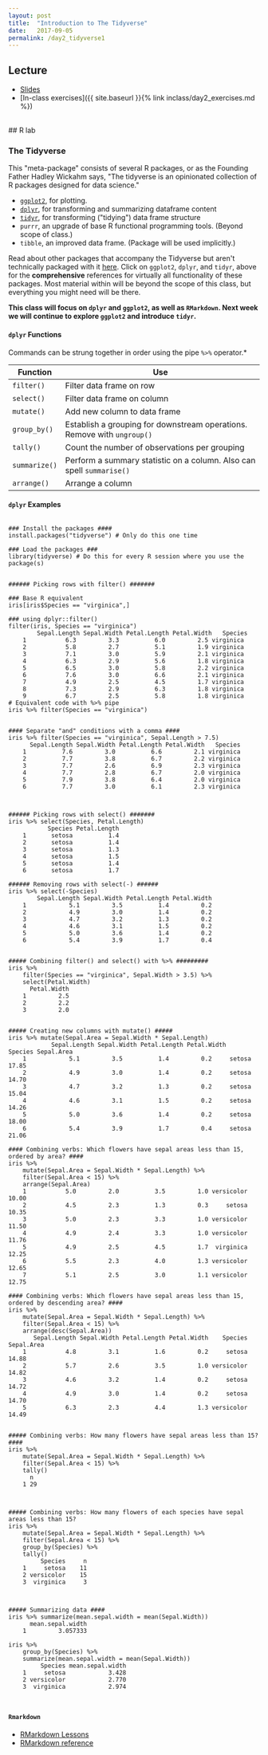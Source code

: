 ```yaml
---
layout: post
title:  "Introduction to The Tidyverse"
date:   2017-09-05
permalink: /day2_tidyverse1
---
```



## Lecture 

+ [Slides](./slides/day2_intro_to_tidyverse.pdf)
+ [In-class exercises]({{ site.baseurl }}{% link inclass/day2_exercises.md %})


<br>
## R lab

### The Tidyverse

This "meta-package" consists of several R packages, or as the Founding Father Hadley Wickahm says, "The tidyverse is an opinionated collection of R packages designed for data science." 

+ [`ggplot2`](http://ggplot2.tidyverse.org/reference/index.html), for plotting.
+ [`dplyr`](http://http://dplyr.tidyverse.org/reference/index.html), for transforming and summarizing dataframe content
+ [`tidyr`](http://tidyr.tidyverse.org/reference/index.html), for transforming ("tidying") data frame structure
+ `purrr`, an upgrade of base R functional programming tools. (Beyond scope of class.)
+ `tibble`, an improved data frame. (Package will be used implicitly.)

Read about other packages that accompany the Tidyverse but aren't technically packaged with it [here](https://www.tidyverse.org/packages/). Click on `ggplot2`, `dplyr`, and `tidyr`, above for the **comprehensive** references for virtually all functionality of these packages. Most material within will be beyond the scope of this class, but everything you might need will be there.


**This class will focus on `dplyr` and `ggplot2`, as well as `RMarkdown`. Next week we will continue to explore `ggplot2` and introduce `tidyr`.**

#### `dplyr` Functions

Commands can be strung together in order using the pipe `%>%` operator.* 


Function  | Use
----------|-----
`filter()`  | Filter data frame on row
`select()`  | Filter data frame on column
`mutate()`     | Add new column to data frame
`group_by()`  | Establish a grouping for downstream operations. Remove with `ungroup()`
`tally()`      |Count the number of observations per grouping
`summarize()` | Perform a summary statistic on a column. Also can spell `summarise()`
`arrange()`   | Arrange a column


#### `dplyr` Examples 

<pre><code class="language-r">
### Install the packages ####
install.packages("tidyverse") # Only do this one time

### Load the packages ###
library(tidyverse) # Do this for every R session where you use the package(s)


###### Picking rows with filter() #######

### Base R equivalent
iris[iris$Species == "virginica",]

### using dplyr::filter()
filter(iris, Species == "virginica") 
	    Sepal.Length Sepal.Width Petal.Length Petal.Width   Species
	1           6.3         3.3          6.0         2.5 virginica
	2           5.8         2.7          5.1         1.9 virginica
	3           7.1         3.0          5.9         2.1 virginica
	4           6.3         2.9          5.6         1.8 virginica
	5           6.5         3.0          5.8         2.2 virginica
	6           7.6         3.0          6.6         2.1 virginica
	7           4.9         2.5          4.5         1.7 virginica
	8           7.3         2.9          6.3         1.8 virginica
	9           6.7         2.5          5.8         1.8 virginica
# Equivalent code with %>% pipe
iris %>% filter(Species == "virginica")


#### Separate "and" conditions with a comma ####
iris %>% filter(Species == "virginica", Sepal.Length > 7.5)
	  Sepal.Length Sepal.Width Petal.Length Petal.Width   Species
	1          7.6         3.0          6.6         2.1 virginica
	2          7.7         3.8          6.7         2.2 virginica
	3          7.7         2.6          6.9         2.3 virginica
	4          7.7         2.8          6.7         2.0 virginica
	5          7.9         3.8          6.4         2.0 virginica
	6          7.7         3.0          6.1         2.3 virginica
	


###### Picking rows with select() #######
iris %>% select(Species, Petal.Length)
	       Species Petal.Length
	1       setosa          1.4
	2       setosa          1.4
	3       setosa          1.3
	4       setosa          1.5
	5       setosa          1.4
	6       setosa          1.7
	
###### Removing rows with select(-) ######
iris %>% select(-Species)
	    Sepal.Length Sepal.Width Petal.Length Petal.Width
	1            5.1         3.5          1.4         0.2
	2            4.9         3.0          1.4         0.2
	3            4.7         3.2          1.3         0.2
	4            4.6         3.1          1.5         0.2
	5            5.0         3.6          1.4         0.2
	6            5.4         3.9          1.7         0.4
	

##### Combining filter() and select() with %>% #########
iris %>% 
	filter(Species == "virginica", Sepal.Width > 3.5) %>% 
	select(Petal.Width)
	  Petal.Width
	1         2.5
	2         2.2
	3         2.0
	
	
##### Creating new columns with mutate() #####
iris %>% mutate(Sepal.Area = Sepal.Width * Sepal.Length) 
		    Sepal.Length Sepal.Width Petal.Length Petal.Width    Species Sepal.Area
	1            5.1         3.5          1.4         0.2     setosa      17.85
	2            4.9         3.0          1.4         0.2     setosa      14.70
	3            4.7         3.2          1.3         0.2     setosa      15.04
	4            4.6         3.1          1.5         0.2     setosa      14.26
	5            5.0         3.6          1.4         0.2     setosa      18.00
	6            5.4         3.9          1.7         0.4     setosa      21.06
	
#### Combining verbs: Which flowers have sepal areas less than 15, ordered by area? ####
iris %>% 
	mutate(Sepal.Area = Sepal.Width * Sepal.Length) %>% 
	filter(Sepal.Area < 15) %>% 
	arrange(Sepal.Area)
	1           5.0         2.0          3.5         1.0 versicolor      10.00
	2           4.5         2.3          1.3         0.3     setosa      10.35
	3           5.0         2.3          3.3         1.0 versicolor      11.50
	4           4.9         2.4          3.3         1.0 versicolor      11.76
	5           4.9         2.5          4.5         1.7  virginica      12.25
	6           5.5         2.3          4.0         1.3 versicolor      12.65
	7           5.1         2.5          3.0         1.1 versicolor      12.75

#### Combining verbs: Which flowers have sepal areas less than 15, ordered by descending area? ####
iris %>% 
	mutate(Sepal.Area = Sepal.Width * Sepal.Length) %>% 
	filter(Sepal.Area < 15) %>% 
	arrange(desc(Sepal.Area))
	   Sepal.Length Sepal.Width Petal.Length Petal.Width    Species Sepal.Area
	1           4.8         3.1          1.6         0.2     setosa      14.88
	2           5.7         2.6          3.5         1.0 versicolor      14.82
	3           4.6         3.2          1.4         0.2     setosa      14.72
	4           4.9         3.0          1.4         0.2     setosa      14.70
	5           6.3         2.3          4.4         1.3 versicolor      14.49


##### Combining verbs: How many flowers have sepal areas less than 15? ####
iris %>% 
	mutate(Sepal.Area = Sepal.Width * Sepal.Length) %>% 
	filter(Sepal.Area < 15) %>% 
	tally()
	  n
	1 29



##### Combining verbs: How many flowers of each species have sepal areas less than 15?
iris %>% 
	mutate(Sepal.Area = Sepal.Width * Sepal.Length) %>% 
	filter(Sepal.Area < 15) %>% 
	group_by(Species) %>% 
	tally()
	     Species     n
	1     setosa    11
	2 versicolor    15
	3  virginica     3
	


##### Summarizing data ####
iris %>% summarize(mean.sepal.width = mean(Sepal.Width))
	  mean.sepal.width
	1         3.057333

iris %>% 
	group_by(Species) %>% 
	summarize(mean.sepal.width = mean(Sepal.Width))
	     Species mean.sepal.width
	1     setosa            3.428
	2 versicolor            2.770
	3  virginica            2.974


</code></pre>

#### `Rmarkdown`

+ [RMarkdown Lessons](http://rmarkdown.rstudio.com/lesson-1.html)
+ [RMarkdown reference](http://rmarkdown.rstudio.com/authoring_basics.html)

